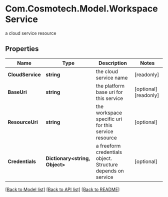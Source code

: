 # Com.Cosmotech.Model.WorkspaceService
a cloud service resource

## Properties

Name | Type | Description | Notes
------------ | ------------- | ------------- | -------------
**CloudService** | **string** | the cloud service name | [readonly] 
**BaseUri** | **string** | the platform base uri for this service | [optional] [readonly] 
**ResourceUri** | **string** | the workspace specific uri for this service resource | [optional] 
**Credentials** | **Dictionary&lt;string, Object&gt;** | a freeform credentials object. Structure depends on service | [optional] 

[[Back to Model list]](../README.md#documentation-for-models) [[Back to API list]](../README.md#documentation-for-api-endpoints) [[Back to README]](../README.md)

